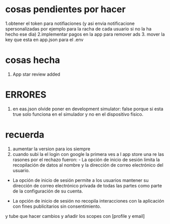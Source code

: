 
# cosas pendientes por hacer 

1.obtener el token para notifiaciones (y asi envia notificacione spersonalizadas por ejemplo para la racha de cada usuario si no la ha hecho ese dia)
2.implementar pagos en la app para remover ads
3. mover la key que esta en app.json para el .env 

 


# cosas hecha 

1. App star review added



# ERRORES
1. en eas.json olvide poner en development simulator: false porque si esta true solo funciona en el simulador y no en el dispositivo fisico.


# recuerda
1. aumentar la version para ios siempre
2. cuando subi la el login con google la primera ves a l app store una re las rasones por el rechazo fueron: - La opción de inicio de sesión limita la recopilación de datos al nombre y la dirección de correo electrónico del usuario.

- La opción de inicio de sesión permite a los usuarios mantener su dirección de correo electrónico privada de todas las partes como parte de la configuración de su cuenta.

- La opción de inicio de sesión no recopila interacciones con la aplicación con fines publicitarios sin consentimiento. 

y tube que hacer cambios y añadir los scopes con [profile y email]